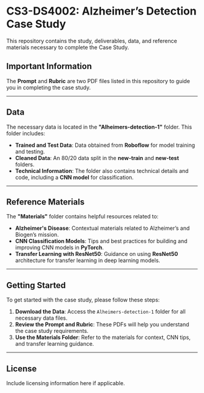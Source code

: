 # CS3-DS4002: Alzheimer’s Detection Case Study

This repository contains the study, deliverables, data, and reference materials necessary to complete the Case Study.

## Important Information

The **Prompt** and **Rubric** are two PDF files listed in this repository to guide you in completing the case study.

---

## Data

The necessary data is located in the **"Alheimers-detection-1"** folder. This folder includes:

- **Trained and Test Data**: Data obtained from **Roboflow** for model training and testing.
- **Cleaned Data**: An 80/20 data split in the **new-train** and **new-test** folders.
- **Technical Information**: The folder also contains technical details and code, including a **CNN model** for classification.

---

## Reference Materials

The **"Materials"** folder contains helpful resources related to:

- **Alzheimer's Disease**: Contextual materials related to Alzheimer’s and Biogen’s mission.
- **CNN Classification Models**: Tips and best practices for building and improving CNN models in **PyTorch**.
- **Transfer Learning with ResNet50**: Guidance on using **ResNet50** architecture for transfer learning in deep learning models.

---

## Getting Started

To get started with the case study, please follow these steps:

1. **Download the Data**: Access the `Alheimers-detection-1` folder for all necessary data files.
2. **Review the Prompt and Rubric**: These PDFs will help you understand the case study requirements.
3. **Use the Materials Folder**: Refer to the materials for context, CNN tips, and transfer learning guidance.

---

## License

Include licensing information here if applicable.


